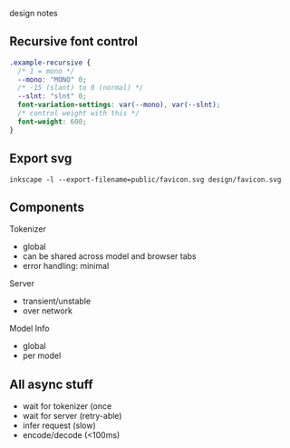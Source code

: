 design notes

## Recursive font control

```css
.example-recursive {
  /* 1 = mono */
  --mono: "MONO" 0;
  /* -15 (slant) to 0 (normal) */
  --slnt: "slnt" 0;
  font-variation-settings: var(--mono), var(--slnt);
  /* control weight with this */
  font-weight: 600;
}
```

## Export svg

```shell
inkscape -l --export-filename=public/favicon.svg design/favicon.svg
```

## Components

Tokenizer
- global
- can be shared across model and browser tabs
- error handling: minimal

Server
- transient/unstable
- over network

Model Info
- global
- per model

## All async stuff

- wait for tokenizer (once
- wait for server (retry-able)
- infer request (slow)
- encode/decode (<100ms)

